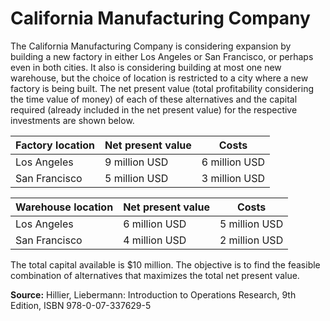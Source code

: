 # California Manufacturing Company

The California Manufacturing Company is considering expansion by building a new factory in either Los Angeles or San Francisco, or perhaps even in both cities. It also is considering building at most one new warehouse, but the choice of location is restricted to a city where a new factory is being built. The net present value (total profitability considering the time value of money) of each of these alternatives and the capital required (already included in the net present value) for the respective investments are shown below.

| Factory location   | Net present value | Costs         |
|--------------------|-------------------|---------------|
| Los Angeles        | 9 million USD     | 6 million USD |
| San Francisco      | 5 million USD     | 3 million USD |


| Warehouse location | Net present value | Costs         |
|--------------------|-------------------|---------------|
| Los Angeles        | 6 million USD     | 5 million USD |
| San Francisco      | 4 million USD     | 2 million USD |

The total capital available is $10 million. The objective is to find the feasible combination of alternatives that maximizes the total net present value.

**Source:** Hillier, Liebermann: Introduction to Operations Research, 9th Edition, ISBN 978-0-07-337629-5

